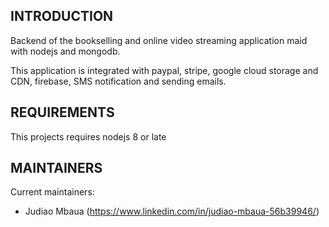 INTRODUCTION
------------
Backend of the bookselling and online video streaming application maid with nodejs and mongodb. 

This application is integrated with paypal, stripe, google cloud storage and CDN, firebase, 
SMS notification and sending emails.

REQUIREMENTS
------------
This projects requires nodejs 8 or late

MAINTAINERS
-----------
Current maintainers:
 * Judiao Mbaua (https://www.linkedin.com/in/judiao-mbaua-56b39946/)
